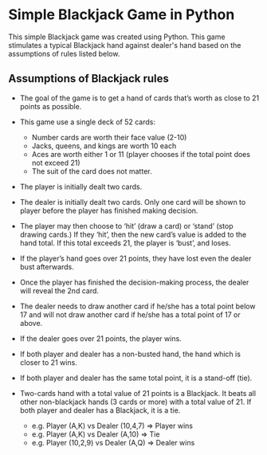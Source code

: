 # Simple Blackjack Game in Python
This simple Blackjack game was created using Python. This game stimulates a typical Blackjack hand against dealer's hand based on the assumptions of rules listed below.

## Assumptions of Blackjack rules
- The goal of the game is to get a hand of cards that’s worth as close to 21 points as possible.

- This game use a single deck of 52 cards:
    -	Number cards are worth their face value (2-10) 
    -	Jacks, queens, and kings are worth 10 each
    -	Aces are worth either 1 or 11 (player chooses if the total point does not exceed 21)
    -	The suit of the card does not matter.
    
- The player is initially dealt two cards.

- The dealer is initially dealt two cards. Only one card will be shown to player before the player has finished making decision.

- The player may then choose to ‘hit’ (draw a card) or ‘stand’ (stop drawing cards.) If they ‘hit’, then the new card’s value is added to the hand total. If this total exceeds 21, the player is ‘bust’, and loses. 

- If the player’s hand goes over 21 points, they have lost even the dealer bust afterwards. 

- Once the player has finished the decision-making process, the dealer will reveal the 2nd card.

- The dealer needs to draw another card if he/she has a total point below 17 and will not draw another card if he/she has a total point of 17 or above.

- If the dealer goes over 21 points, the player wins.

- If both player and dealer has a non-busted hand, the hand which is closer to 21 wins. 

- If both player and dealer has the same total point, it is a stand-off (tie).

- Two-cards hand with a total value of 21 points is a Blackjack. It beats all other non-blackjack hands (3 cards or more) with a total value of 21. If both player and dealer has a Blackjack, it is a tie.
    - e.g. Player (A,K) vs Dealer (10,4,7) => Player wins
    - e.g. Player (A,K) vs Dealer (A,10) => Tie
    - e.g. Player (10,2,9) vs Dealer (A,Q) => Dealer wins
